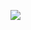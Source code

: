 [![](https://jitpack.io/v/srengkhorn/networkMonitor.svg)](https://jitpack.io/#srengkhorn/networkMonitor)
